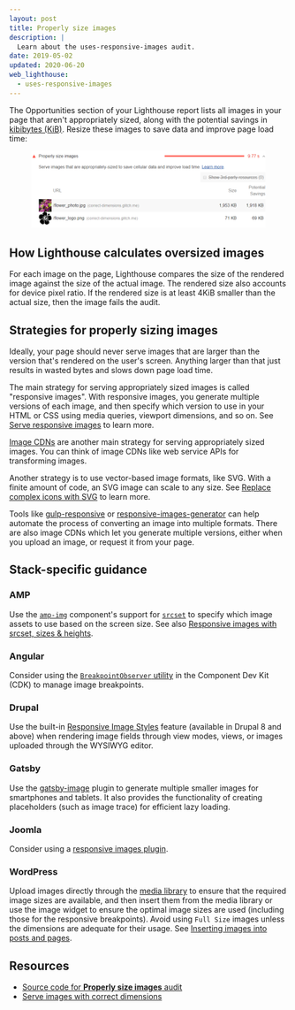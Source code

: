 ```yaml
---
layout: post
title: Properly size images
description: |
  Learn about the uses-responsive-images audit.
date: 2019-05-02
updated: 2020-06-20
web_lighthouse:
  - uses-responsive-images
---
```


The Opportunities section of your Lighthouse report lists all images in your page
that aren't appropriately sized,
along with the potential savings in [kibibytes (KiB)](https://en.wikipedia.org/wiki/Kibibyte).
Resize these images to save data and improve page load time:

<figure class="w-figure">
  <img class="w-screenshot" src="uses-responsive-images.png" alt="A screenshot of the Lighthouse Properly size images audit">
</figure>


## How Lighthouse calculates oversized images

For each image on the page,
Lighthouse compares the size of the rendered image against the size of the actual image.
The rendered size also accounts for device pixel ratio.
If the rendered size is at least 4KiB smaller than the actual size,
then the image fails the audit.

## Strategies for properly sizing images

Ideally, your page should never serve images that are larger than the version
that's rendered on the user's screen.
Anything larger than that just results in wasted bytes and slows down page load time.

The main strategy for serving appropriately sized images is called "responsive images".
With responsive images, you generate multiple versions of each image,
and then specify which version to use in your HTML or CSS using media queries, viewport dimensions, and so on.
See [Serve responsive images](/serve-responsive-images) to learn more.

[Image CDNs](/image-cdns/) are another main strategy for serving appropriately sized images.
You can think of image CDNs like web service APIs for transforming images.

Another strategy is to use vector-based image formats, like SVG.
With a finite amount of code, an SVG image can scale to any size.
See [Replace complex icons with SVG](https://developers.google.com/web/fundamentals/design-and-ux/responsive/images#replace_complex_icons_with_svg) to learn more.

Tools like
[gulp-responsive](https://www.npmjs.com/package/gulp-responsive) or
[responsive-images-generator](https://www.npmjs.com/package/responsive-images-generator)
can help automate the process of converting an image into multiple formats.
There are also image CDNs which let you generate multiple versions,
either when you upload an image, or request it from your page.

## Stack-specific guidance

### AMP

Use the
[`amp-img`](https://amp.dev/documentation/components/amp-img/?format=websites)
component's support for
[`srcset`](https://web.dev/use-srcset-to-automatically-choose-the-right-image/)
to specify which image assets to use based on the screen size. See
also [Responsive images with srcset, sizes &
heights](https://amp.dev/documentation/guides-and-tutorials/develop/style_and_layout/art_direction/).

### Angular

Consider using the [`BreakpointObserver`
utility](https://material.angular.io/cdk/layout/overview) in the Component Dev
Kit (CDK) to manage image breakpoints.

### Drupal

Use the built-in [Responsive Image
Styles](https://www.drupal.org/docs/8/mobile-guide/responsive-images-in-drupal-8)
feature (available in Drupal 8 and above) when rendering image fields through
view modes, views, or images uploaded through the WYSIWYG editor.

### Gatsby

Use the [gatsby-image](https://www.gatsbyjs.com/plugins/gatsby-image/) plugin to
generate multiple smaller images for smartphones and tablets. It also provides the
functionality of creating placeholders (such as image trace) for efficient lazy loading.

### Joomla

Consider using a [responsive images
plugin](https://extensions.joomla.org/instant-search/?jed_live%5Bquery%5D=responsive%20images).

### WordPress

Upload images directly through the [media
library](https://wordpress.org/support/article/media-library-screen/) to ensure
that the required image sizes are available, and then insert them from the media
library or use the image widget to ensure the optimal image sizes are used
(including those for the responsive breakpoints). Avoid using `Full Size` images
unless the dimensions are adequate for their usage. See [Inserting images into
posts and
pages](https://wordpress.org/support/article/inserting-images-into-posts-and-pages/).

## Resources

- [Source code for **Properly size images** audit](https://github.com/GoogleChrome/lighthouse/blob/master/lighthouse-core/audits/byte-efficiency/uses-responsive-images.js)
- [Serve images with correct dimensions](/serve-images-with-correct-dimensions)
